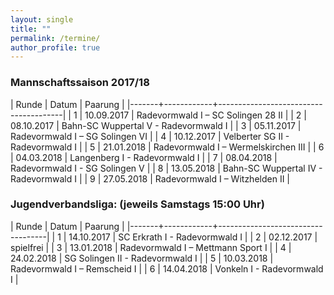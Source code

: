 ```yaml
---
layout: single
title: ""
permalink: /termine/
author_profile: true
---
```


### Mannschaftssaison 2017/18


| Runde |      Datum | Paarung                               |
|-------+------------+---------------------------------------|
|     1 | 10.09.2017 | Radevormwald I – SC Solingen 28 II    |
|     2 | 08.10.2017 | Bahn-SC Wuppertal V - Radevormwald I  |
|     3 | 05.11.2017 | Radevormwald I – SG Solingen VI       |
|     4 | 10.12.2017 | Velberter SG II -   Radevormwald I    |
|     5 | 21.01.2018 | Radevormwald I – Wermelskirchen III   |
|     6 | 04.03.2018 | Langenberg I - Radevormwald I         |
|     7 | 08.04.2018 | Radevormwald I - SG Solingen V        |
|     8 | 13.05.2018 | Bahn-SC Wuppertal IV - Radevormwald I |
|     9 | 27.05.2018 | Radevormwald I – Witzhelden II	     |



### Jugendverbandsliga: (jeweils Samstags 15:00 Uhr)


| Runde |      Datum | Paarung                           |
|-------+------------+-----------------------------------|
|     1 | 14.10.2017 | SC Erkrath I - Radevormwald I     |
|     2 | 02.12.2017 | spielfrei                         |
|     3 | 13.01.2018 | Radevormwald I – Mettmann Sport I |
|     4 | 24.02.2018 | SG Solingen II - Radevormwald I   |
|     5 | 10.03.2018 | Radevormwald I – Remscheid I      |
|     6 | 14.04.2018 | Vonkeln I - Radevormwald I        |



